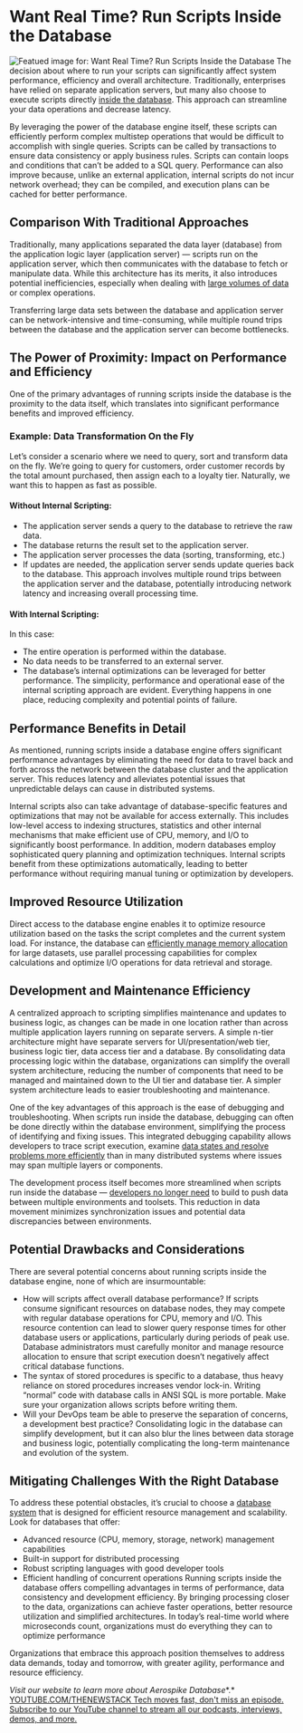 # Want Real Time? Run Scripts Inside the Database
![Featued image for: Want Real Time? Run Scripts Inside the Database](https://cdn.thenewstack.io/media/2024/09/ec2ce051-database-1024x576.jpg)
The decision about where to run your scripts can significantly affect system performance, efficiency and overall architecture. Traditionally, enterprises have relied on separate application servers, but many also choose to execute scripts directly [inside the database](https://thenewstack.io/data/). This approach can streamline your data operations and decrease latency.

By leveraging the power of the database engine itself, these scripts can efficiently perform complex multistep operations that would be difficult to accomplish with single queries. Scripts can be called by transactions to ensure data consistency or apply business rules. Scripts can contain loops and conditions that can’t be added to a SQL query. Performance can also improve because, unlike an external application, internal scripts do not incur network overhead; they can be compiled, and execution plans can be cached for better performance.

## Comparison With Traditional Approaches
Traditionally, many applications separated the data layer (database) from the application logic layer (application server) — scripts run on the application server, which then communicates with the database to fetch or manipulate data. While this architecture has its merits, it also introduces potential inefficiencies, especially when dealing with [large volumes of data](https://thenewstack.io/processing-large-data-sets-in-fine-grained-parallel-streams-with-sql/) or complex operations.

Transferring large data sets between the database and application server can be network-intensive and time-consuming, while multiple round trips between the database and the application server can become bottlenecks.

## The Power of Proximity: Impact on Performance and Efficiency
One of the primary advantages of running scripts inside the database is the proximity to the data itself, which translates into significant performance benefits and improved efficiency.

### Example: Data Transformation On the Fly
Let’s consider a scenario where we need to query, sort and transform data on the fly. We’re going to query for customers, order customer records by the total amount purchased, then assign each to a loyalty tier. Naturally, we want this to happen as fast as possible.

#### Without Internal Scripting:
- The application server sends a query to the database to retrieve the raw data.
- The database returns the result set to the application server.
- The application server processes the data (sorting, transforming, etc.)
- If updates are needed, the application server sends update queries back to the database.
This approach involves multiple round trips between the application server and the database, potentially introducing network latency and increasing overall processing time.

#### With Internal Scripting:
In this case:

- The entire operation is performed within the database.
- No data needs to be transferred to an external server.
- The database’s internal optimizations can be leveraged for better performance.
The simplicity, performance and operational ease of the internal scripting approach are evident. Everything happens in one place, reducing complexity and potential points of failure.

## Performance Benefits in Detail
As mentioned, running scripts inside a database engine offers significant performance advantages by eliminating the need for data to travel back and forth across the network between the database cluster and the application server. This reduces latency and alleviates potential issues that unpredictable delays can cause in distributed systems.

Internal scripts also can take advantage of database-specific features and optimizations that may not be available for access externally. This includes low-level access to indexing structures, statistics and other internal mechanisms that make efficient use of CPU, memory, and I/O to significantly boost performance. In addition, modern databases employ sophisticated query planning and optimization techniques. Internal scripts benefit from these optimizations automatically, leading to better performance without requiring manual tuning or optimization by developers.

## Improved Resource Utilization
Direct access to the database engine enables it to optimize resource utilization based on the tasks the script completes and the current system load. For instance, the database can [efficiently manage memory allocation](https://aerospike.com/blog/hybrid-memory-architecture-optimization/?utm_source=byline&utm_medium=pr&utm_campaign=thenewstack) for large datasets, use parallel processing capabilities for complex calculations and optimize I/O operations for data retrieval and storage.

## Development and Maintenance Efficiency
A centralized approach to scripting simplifies maintenance and updates to business logic, as changes can be made in one location rather than across multiple application layers running on separate servers. A simple n-tier architecture might have separate servers for UI/presentation/web tier, business logic tier, data access tier and a database. By consolidating data processing logic within the database, organizations can simplify the overall system architecture, reducing the number of components that need to be managed and maintained down to the UI tier and database tier. A simpler system architecture leads to easier troubleshooting and maintenance.

One of the key advantages of this approach is the ease of debugging and troubleshooting. When scripts run inside the database, debugging can often be done directly within the database environment, simplifying the process of identifying and fixing issues. This integrated debugging capability allows developers to trace script execution, examine [data states and resolve problems more efficiently](https://thenewstack.io/aws-aerospike-team-up-for-more-efficient-data-streaming/) than in many distributed systems where issues may span multiple layers or components.

The development process itself becomes more streamlined when scripts run inside the database — [developers no longer need](https://thenewstack.io/what-ai-developer-skills-do-you-need-in-2024/) to build to push data between multiple environments and toolsets. This reduction in data movement minimizes synchronization issues and potential data discrepancies between environments.

## Potential Drawbacks and Considerations
There are several potential concerns about running scripts inside the database engine, none of which are insurmountable:

- How will scripts affect overall database performance? If scripts consume significant resources on database nodes, they may compete with regular database operations for CPU, memory and I/O. This resource contention can lead to slower query response times for other database users or applications, particularly during periods of peak use. Database administrators must carefully monitor and manage resource allocation to ensure that script execution doesn’t negatively affect critical database functions.
- The syntax of stored procedures is specific to a database, thus heavy reliance on stored procedures increases vendor lock-in. Writing “normal” code with database calls in ANSI SQL is more portable. Make sure your organization allows scripts before writing them.
- Will your DevOps team be able to preserve the separation of concerns, a development best practice? Consolidating logic in the database can simplify development, but it can also blur the lines between data storage and business logic, potentially complicating the long-term maintenance and evolution of the system.
## Mitigating Challenges With the Right Database
To address these potential obstacles, it’s crucial to choose a [database system](https://aerospike.com/products/database/?utm_source=byline&utm_medium=pr&utm_campaign=thenewstack) that is designed for efficient resource management and scalability. Look for databases that offer:

- Advanced resource (CPU, memory, storage, network) management capabilities
- Built-in support for distributed processing
- Robust scripting languages with good developer tools
- Efficient handling of concurrent operations
Running scripts inside the database offers compelling advantages in terms of performance, data consistency and development efficiency. By bringing processing closer to the data, organizations can achieve faster operations, better resource utilization and simplified architectures. In today’s real-time world where microseconds count, organizations must do everything they can to optimize performance

Organizations that embrace this approach position themselves to address data demands, today and tomorrow, with greater agility, performance and resource efficiency.

*Visit our website to learn more about* *Aerospike Database**.*
[
YOUTUBE.COM/THENEWSTACK
Tech moves fast, don't miss an episode. Subscribe to our YouTube
channel to stream all our podcasts, interviews, demos, and more.
](https://youtube.com/thenewstack?sub_confirmation=1)